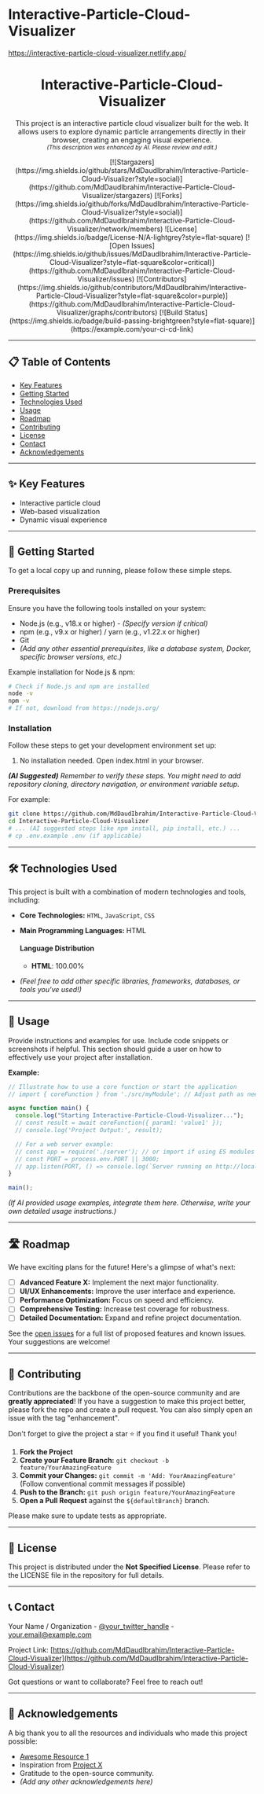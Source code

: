 # Interactive-Particle-Cloud-Visualizer

https://interactive-particle-cloud-visualizer.netlify.app/


<!-- 
Optional: Add your project logo or a captivating banner image here!
<p align="center">
  <a href="https://github.com/MdDaudIbrahim/Interactive-Particle-Cloud-Visualizer">
    <img src="URL_TO_YOUR_LOGO_OR_BANNER" alt="Interactive-Particle-Cloud-Visualizer Logo" width="YOUR_DESIRED_WIDTH" height="YOUR_DESIRED_HEIGHT">
  </a>
</p> 
-->

<h1 align="center">Interactive-Particle-Cloud-Visualizer</h1>

<p align="center">
  This project is an interactive particle cloud visualizer built for the web. It allows users to explore dynamic particle arrangements directly in their browser, creating an engaging visual experience.
  <br/><em><small>(This description was enhanced by AI. Please review and edit.)</small></em>
</p>

<p align="center">
  [![Stargazers](https://img.shields.io/github/stars/MdDaudIbrahim/Interactive-Particle-Cloud-Visualizer?style=social)](https://github.com/MdDaudIbrahim/Interactive-Particle-Cloud-Visualizer/stargazers) [![Forks](https://img.shields.io/github/forks/MdDaudIbrahim/Interactive-Particle-Cloud-Visualizer?style=social)](https://github.com/MdDaudIbrahim/Interactive-Particle-Cloud-Visualizer/network/members) ![License](https://img.shields.io/badge/License-N/A-lightgrey?style=flat-square) [![Open Issues](https://img.shields.io/github/issues/MdDaudIbrahim/Interactive-Particle-Cloud-Visualizer?style=flat-square&color=critical)](https://github.com/MdDaudIbrahim/Interactive-Particle-Cloud-Visualizer/issues) [![Contributors](https://img.shields.io/github/contributors/MdDaudIbrahim/Interactive-Particle-Cloud-Visualizer?style=flat-square&color=purple)](https://github.com/MdDaudIbrahim/Interactive-Particle-Cloud-Visualizer/graphs/contributors) [![Build Status](https://img.shields.io/badge/build-passing-brightgreen?style=flat-square)](https://example.com/your-ci-cd-link) 
</p>



---

## 📋 Table of Contents

* [Key Features](#key-features)
* [Getting Started](#getting-started)
* [Technologies Used](#technologies-used)
* [Usage](#usage)
* [Roadmap](#roadmap)
* [Contributing](#contributing)
* [License](#license)
* [Contact](#contact)
* [Acknowledgements](#acknowledgements)

---

## ✨ Key Features

* Interactive particle cloud
* Web-based visualization
* Dynamic visual experience

---

## 🚀 Getting Started

To get a local copy up and running, please follow these simple steps.

### Prerequisites

Ensure you have the following tools installed on your system:

* Node.js (e.g., v18.x or higher) - _(Specify version if critical)_
* npm (e.g., v9.x or higher) / yarn (e.g., v1.22.x or higher)
* Git
* _(Add any other essential prerequisites, like a database system, Docker, specific browser versions, etc.)_

Example installation for Node.js & npm:
```bash
# Check if Node.js and npm are installed
node -v
npm -v
# If not, download from https://nodejs.org/
```

### Installation

Follow these steps to get your development environment set up:

1. No installation needed. Open index.html in your browser.

_**(AI Suggested)** Remember to verify these steps. You might need to add repository cloning, directory navigation, or environment variable setup._

For example:
```bash
git clone https://github.com/MdDaudIbrahim/Interactive-Particle-Cloud-Visualizer
cd Interactive-Particle-Cloud-Visualizer
# ... (AI suggested steps like npm install, pip install, etc.) ...
# cp .env.example .env (if applicable)
```

---

## 🛠️ Technologies Used

This project is built with a combination of modern technologies and tools, including:

* **Core Technologies:** `HTML`, `JavaScript`, `CSS`
* **Main Programming Languages:** HTML

  #### Language Distribution
  * **HTML**: 100.00%

* _(Feel free to add other specific libraries, frameworks, databases, or tools you've used!)_

---

## 🔧 Usage

Provide instructions and examples for use. Include code snippets or screenshots if helpful.
This section should guide a user on how to effectively use your project after installation.

**Example:**
```javascript
// Illustrate how to use a core function or start the application
// import { coreFunction } from './src/myModule'; // Adjust path as needed

async function main() {
  console.log("Starting Interactive-Particle-Cloud-Visualizer...");
  // const result = await coreFunction({ param1: 'value1' });
  // console.log('Project Output:', result);

  // For a web server example:
  // const app = require('./server'); // or import if using ES modules
  // const PORT = process.env.PORT || 3000;
  // app.listen(PORT, () => console.log(`Server running on http://localhost:${PORT}`));
}

main();
```
_(If AI provided usage examples, integrate them here. Otherwise, write your own detailed usage instructions.)_

<!-- 
### 🖼️ Screenshots
<p align="center">
  <img src="URL_TO_SCREENSHOT_1" alt="Screenshot 1" width="45%">
  &nbsp; &nbsp; &nbsp; &nbsp;
  <img src="URL_TO_SCREENSHOT_2" alt="Screenshot 2" width="45%">
</p>
_Caption for screenshots._ 
-->

---

## 🛣️ Roadmap

We have exciting plans for the future! Here's a glimpse of what's next:

- [ ] **Advanced Feature X:** Implement the next major functionality.
- [ ] **UI/UX Enhancements:** Improve the user interface and experience.
- [ ] **Performance Optimization:** Focus on speed and efficiency.
- [ ] **Comprehensive Testing:** Increase test coverage for robustness.
- [ ] **Detailed Documentation:** Expand and refine project documentation.

See the [open issues](https://github.com/MdDaudIbrahim/Interactive-Particle-Cloud-Visualizer/issues) for a full list of proposed features and known issues. Your suggestions are welcome!

---

## 🤝 Contributing

Contributions are the backbone of the open-source community and are **greatly appreciated**! If you have a suggestion to make this project better, please fork the repo and create a pull request. You can also simply open an issue with the tag "enhancement".

Don't forget to give the project a star ⭐ if you find it useful! Thank you!

1. **Fork the Project**
2. **Create your Feature Branch:** `git checkout -b feature/YourAmazingFeature`
3. **Commit your Changes:** `git commit -m 'Add: YourAmazingFeature'` (Follow conventional commit messages if possible)
4. **Push to the Branch:** `git push origin feature/YourAmazingFeature`
5. **Open a Pull Request** against the `${defaultBranch}` branch.

Please make sure to update tests as appropriate.

---

## 📜 License

This project is distributed under the **Not Specified License**. 
Please refer to the LICENSE file in the repository for full details.

---

## 📞 Contact

Your Name / Organization - [@your_twitter_handle](https://twitter.com/your_twitter_handle) - your.email@example.com

Project Link: [https://github.com/MdDaudIbrahim/Interactive-Particle-Cloud-Visualizer](https://github.com/MdDaudIbrahim/Interactive-Particle-Cloud-Visualizer)

Got questions or want to collaborate? Feel free to reach out!

---

## 🙏 Acknowledgements

A big thank you to all the resources and individuals who made this project possible:

* [Awesome Resource 1](https://example.com/resource)
* Inspiration from [Project X](https://example.com/projectx)
* Gratitude to the open-source community.
* _(Add any other acknowledgements here)_


